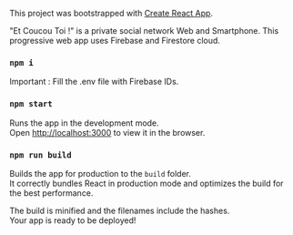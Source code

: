 This project was bootstrapped with [Create React App](https://github.com/facebook/create-react-app).

"Et Coucou Toi !" is a private social network Web and Smartphone.
This progressive web app uses Firebase and Firestore cloud.

### `npm i`

Important : Fill the .env file with Firebase IDs.

### `npm start`

Runs the app in the development mode.<br>
Open [http://localhost:3000](http://localhost:3000) to view it in the browser.

### `npm run build`

Builds the app for production to the `build` folder.<br>
It correctly bundles React in production mode and optimizes the build for the best performance.

The build is minified and the filenames include the hashes.<br>
Your app is ready to be deployed!
